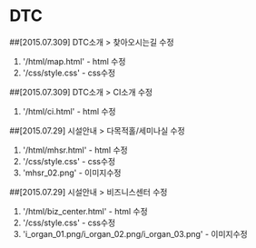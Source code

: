 # DTC

##[2015.07.309] DTC소개 > 찾아오시는길 수정
1. '/html/map.html' - html 수정
2. '/css/style.css' - css수정

##[2015.07.309] DTC소개 > CI소개 수정
1. '/html/ci.html' - html 수정

##[2015.07.29] 시설안내 > 다목적홀/세미나실 수정
1. '/html/mhsr.html' - html 수정
2. '/css/style.css' - css수정
3. 'mhsr_02.png' - 이미지수정

##[2015.07.29] 시설안내 > 비즈니스센터 수정
1. '/html/biz_center.html' - html 수정
2. '/css/style.css' - css수정
3. 'i_organ_01.png/i_organ_02.png/i_organ_03.png' - 이미지수정
